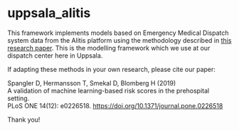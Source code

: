 # uppsala_alitis

This framework implements models based on Emergency Medical Dispatch system data from the Alitis platform using the methodology described in [this research paper](https://journals.plos.org/plosone/article?id=10.1371/journal.pone.0226518). This is the modelling framework which we use at our dispatch center here in Uppsala.

If adapting these methods in your own research, please cite our paper:

Spangler D, Hermansson T, Smekal D, Blomberg H (2019)  
A validation of machine learning-based risk scores in the prehospital setting.  
PLoS ONE 14(12): e0226518. https://doi.org/10.1371/journal.pone.0226518  

Thank you!